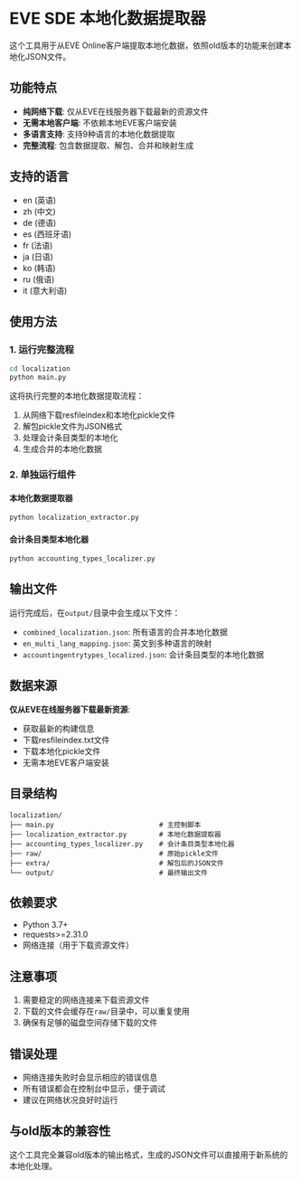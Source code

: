 # EVE SDE 本地化数据提取器

这个工具用于从EVE Online客户端提取本地化数据，依照old版本的功能来创建本地化JSON文件。

## 功能特点

- **纯网络下载**: 仅从EVE在线服务器下载最新的资源文件
- **无需本地客户端**: 不依赖本地EVE客户端安装
- **多语言支持**: 支持9种语言的本地化数据提取
- **完整流程**: 包含数据提取、解包、合并和映射生成

## 支持的语言

- en (英语)
- zh (中文)
- de (德语)
- es (西班牙语)
- fr (法语)
- ja (日语)
- ko (韩语)
- ru (俄语)
- it (意大利语)

## 使用方法

### 1. 运行完整流程

```bash
cd localization
python main.py
```

这将执行完整的本地化数据提取流程：
1. 从网络下载resfileindex和本地化pickle文件
2. 解包pickle文件为JSON格式
3. 处理会计条目类型的本地化
4. 生成合并的本地化数据

### 2. 单独运行组件

#### 本地化数据提取器
```bash
python localization_extractor.py
```

#### 会计条目类型本地化器
```bash
python accounting_types_localizer.py
```

## 输出文件

运行完成后，在`output/`目录中会生成以下文件：

- `combined_localization.json`: 所有语言的合并本地化数据
- `en_multi_lang_mapping.json`: 英文到多种语言的映射
- `accountingentrytypes_localized.json`: 会计条目类型的本地化数据

## 数据来源

**仅从EVE在线服务器下载最新资源**:
- 获取最新的构建信息
- 下载resfileindex.txt文件
- 下载本地化pickle文件
- 无需本地EVE客户端安装

## 目录结构

```
localization/
├── main.py                          # 主控制脚本
├── localization_extractor.py        # 本地化数据提取器
├── accounting_types_localizer.py    # 会计条目类型本地化器
├── raw/                             # 原始pickle文件
├── extra/                           # 解包后的JSON文件
└── output/                          # 最终输出文件
```

## 依赖要求

- Python 3.7+
- requests>=2.31.0
- 网络连接（用于下载资源文件）

## 注意事项

1. 需要稳定的网络连接来下载资源文件
2. 下载的文件会缓存在`raw/`目录中，可以重复使用
3. 确保有足够的磁盘空间存储下载的文件

## 错误处理

- 网络连接失败时会显示相应的错误信息
- 所有错误都会在控制台中显示，便于调试
- 建议在网络状况良好时运行

## 与old版本的兼容性

这个工具完全兼容old版本的输出格式，生成的JSON文件可以直接用于新系统的本地化处理。
